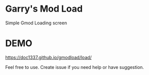 # Garry's Mod Load
Simple Gmod Loading screen
# DEMO
https://doc1337.github.io/gmodload/load/

Feel free to use. Create issue if you need help or have suggestion.
